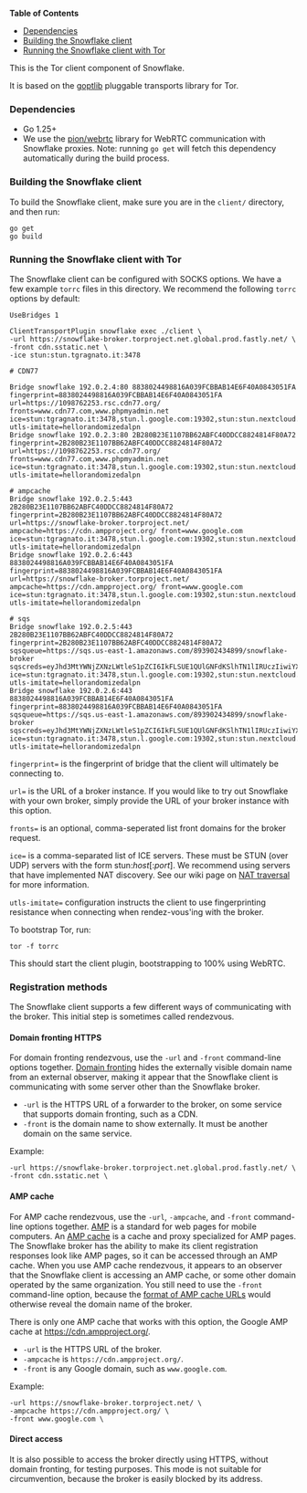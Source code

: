 <!-- START doctoc generated TOC please keep comment here to allow auto update -->
<!-- DON'T EDIT THIS SECTION, INSTEAD RE-RUN doctoc TO UPDATE -->
**Table of Contents**

- [Dependencies](#dependencies)
- [Building the Snowflake client](#building-the-snowflake-client)
- [Running the Snowflake client with Tor](#running-the-snowflake-client-with-tor)

<!-- END doctoc generated TOC please keep comment here to allow auto update -->

This is the Tor client component of Snowflake.

It is based on the [goptlib](https://gitweb.torproject.org/pluggable-transports/goptlib.git/) pluggable transports library for Tor.


### Dependencies

- Go 1.25+
- We use the [pion/webrtc](https://github.com/pion/webrtc) library for WebRTC communication with Snowflake proxies. Note: running `go get` will fetch this dependency automatically during the build process.

### Building the Snowflake client

To build the Snowflake client, make sure you are in the `client/` directory, and then run:

```
go get
go build
```

### Running the Snowflake client with Tor

The Snowflake client can be configured with SOCKS options. We have a few example `torrc` files in this directory. We recommend the following `torrc` options by default:
```
UseBridges 1

ClientTransportPlugin snowflake exec ./client \
-url https://snowflake-broker.torproject.net.global.prod.fastly.net/ \
-front cdn.sstatic.net \
-ice stun:stun.tgragnato.it:3478

# CDN77

Bridge snowflake 192.0.2.4:80 8838024498816A039FCBBAB14E6F40A0843051FA fingerprint=8838024498816A039FCBBAB14E6F40A0843051FA url=https://1098762253.rsc.cdn77.org/ fronts=www.cdn77.com,www.phpmyadmin.net ice=stun:tgragnato.it:3478,stun.l.google.com:19302,stun:stun.nextcloud.com:443 utls-imitate=hellorandomizedalpn
Bridge snowflake 192.0.2.3:80 2B280B23E1107BB62ABFC40DDCC8824814F80A72 fingerprint=2B280B23E1107BB62ABFC40DDCC8824814F80A72 url=https://1098762253.rsc.cdn77.org/ fronts=www.cdn77.com,www.phpmyadmin.net ice=stun:tgragnato.it:3478,stun.l.google.com:19302,stun:stun.nextcloud.com:443 utls-imitate=hellorandomizedalpn

# ampcache
Bridge snowflake 192.0.2.5:443 2B280B23E1107BB62ABFC40DDCC8824814F80A72 fingerprint=2B280B23E1107BB62ABFC40DDCC8824814F80A72 url=https://snowflake-broker.torproject.net/ ampcache=https://cdn.ampproject.org/ front=www.google.com  ice=stun:tgragnato.it:3478,stun.l.google.com:19302,stun:stun.nextcloud.com:443 utls-imitate=hellorandomizedalpn
Bridge snowflake 192.0.2.6:443 8838024498816A039FCBBAB14E6F40A0843051FA fingerprint=8838024498816A039FCBBAB14E6F40A0843051FA url=https://snowflake-broker.torproject.net/ ampcache=https://cdn.ampproject.org/ front=www.google.com ice=stun:tgragnato.it:3478,stun.l.google.com:19302,stun:stun.nextcloud.com:443 utls-imitate=hellorandomizedalpn

# sqs
Bridge snowflake 192.0.2.5:443 2B280B23E1107BB62ABFC40DDCC8824814F80A72 fingerprint=2B280B23E1107BB62ABFC40DDCC8824814F80A72 sqsqueue=https://sqs.us-east-1.amazonaws.com/893902434899/snowflake-broker sqscreds=eyJhd3MtYWNjZXNzLWtleS1pZCI6IkFLSUE1QUlGNFdKSlhTN1lIRUczIiwiYXdzLXNlY3JldC1rZXkiOiI3U0RNc0pBNHM1RitXZWJ1L3pMOHZrMFFXV0lsa1c2Y1dOZlVsQ0tRIn0= ice=stun:tgragnato.it:3478,stun.l.google.com:19302,stun:stun.nextcloud.com:443 utls-imitate=hellorandomizedalpn
Bridge snowflake 192.0.2.6:443 8838024498816A039FCBBAB14E6F40A0843051FA fingerprint=8838024498816A039FCBBAB14E6F40A0843051FA sqsqueue=https://sqs.us-east-1.amazonaws.com/893902434899/snowflake-broker sqscreds=eyJhd3MtYWNjZXNzLWtleS1pZCI6IkFLSUE1QUlGNFdKSlhTN1lIRUczIiwiYXdzLXNlY3JldC1rZXkiOiI3U0RNc0pBNHM1RitXZWJ1L3pMOHZrMFFXV0lsa1c2Y1dOZlVsQ0tRIn0= ice=stun:tgragnato.it:3478,stun.l.google.com:19302,stun:stun.nextcloud.com:443 utls-imitate=hellorandomizedalpn
```

`fingerprint=` is the fingerprint of bridge that the client will ultimately be connecting to.

`url=` is the URL of a broker instance. If you would like to try out Snowflake with your own broker, simply provide the URL of your broker instance with this option.

`fronts=` is an optional, comma-seperated list front domains for the broker request.

`ice=` is a comma-separated list of ICE servers. These must be STUN (over UDP) servers with the form stun:<var>host</var>[:<var>port</var>]. We recommend using servers that have implemented NAT discovery. See our wiki page on [NAT traversal](https://gitlab.torproject.org/tpo/anti-censorship/pluggable-transports/snowflake/-/wikis/NAT-matching) for more information.

`utls-imitate=` configuration instructs the client to use fingerprinting resistance when connecting when rendez-vous'ing with the broker.

To bootstrap Tor, run:
```
tor -f torrc
```
This should start the client plugin, bootstrapping to 100% using WebRTC.

### Registration methods

The Snowflake client supports a few different ways of communicating with the broker.
This initial step is sometimes called rendezvous.

#### Domain fronting HTTPS

For domain fronting rendezvous, use the `-url` and `-front` command-line options together.
[Domain fronting](https://www.bamsoftware.com/papers/fronting/)
hides the externally visible domain name from an external observer,
making it appear that the Snowflake client is communicating with some server
other than the Snowflake broker.

* `-url` is the HTTPS URL of a forwarder to the broker, on some service that supports domain fronting, such as a CDN.
* `-front` is the domain name to show externally. It must be another domain on the same service.

Example:
```
-url https://snowflake-broker.torproject.net.global.prod.fastly.net/ \
-front cdn.sstatic.net \
```

#### AMP cache

For AMP cache rendezvous, use the `-url`, `-ampcache`, and `-front` command-line options together.
[AMP](https://amp.dev/documentation/) is a standard for web pages for mobile computers.
An [AMP cache](https://amp.dev/documentation/guides-and-tutorials/learn/amp-caches-and-cors/how_amp_pages_are_cached/)
is a cache and proxy specialized for AMP pages.
The Snowflake broker has the ability to make its client registration responses look like AMP pages,
so it can be accessed through an AMP cache.
When you use AMP cache rendezvous, it appears to an observer that the Snowflake client
is accessing an AMP cache, or some other domain operated by the same organization.
You still need to use the `-front` command-line option, because the
[format of AMP cache URLs](https://amp.dev/documentation/guides-and-tutorials/learn/amp-caches-and-cors/amp-cache-urls/)
would otherwise reveal the domain name of the broker.

There is only one AMP cache that works with this option,
the Google AMP cache at https://cdn.ampproject.org/.

* `-url` is the HTTPS URL of the broker.
* `-ampcache` is `https://cdn.ampproject.org/`.
* `-front` is any Google domain, such as `www.google.com`.

Example:
```
-url https://snowflake-broker.torproject.net/ \
-ampcache https://cdn.ampproject.org/ \
-front www.google.com \
```

#### Direct access

It is also possible to access the broker directly using HTTPS, without domain fronting,
for testing purposes. This mode is not suitable for circumvention, because the
broker is easily blocked by its address.
